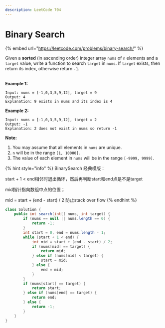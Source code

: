 ```yaml
---
description: LeetCode 704
---
```


# Binary Search

{% embed url="https://leetcode.com/problems/binary-search/" %}

Given a **sorted** (in ascending order) integer array `nums` of `n` elements and a `target` value, write a function to search `target` in `nums`. If `target` exists, then return its index, otherwise return `-1`.

\
**Example 1:**

```
Input: nums = [-1,0,3,5,9,12], target = 9
Output: 4
Explanation: 9 exists in nums and its index is 4

```

**Example 2:**

```
Input: nums = [-1,0,3,5,9,12], target = 2
Output: -1
Explanation: 2 does not exist in nums so return -1
```

**Note:**

1. You may assume that all elements in `nums` are unique.
2. `n` will be in the range `[1, 10000]`.
3. The value of each element in `nums` will be in the range `[-9999, 9999]`.

{% hint style="info" %}
BinarySearch 经典模版：

start + 1 < end相邻时退出循环，然后再判断start和end点是不是target

mid指针指向数组中点的位置；

mid = start + (end - start) / 2 防止stack over flow
{% endhint %}



```java
class Solution {
    public int search(int[] nums, int target) {
        if (nums == null || nums.length == 0) {
            return -1;
        }
        int start = 0, end = nums.length - 1;
        while (start + 1 < end) {
            int mid = start + (end - start) / 2;
            if (nums[mid] == target) {
                return mid;
            } else if (nums[mid] < target) {
                start = mid;
            } else {
                end = mid;
            }
        }
        if (nums[start] == target) {
            return start;
        } else if (nums[end] == target) {
            return end;
        } else {
            return -1;
        }
    }
}
```
